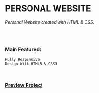 # PERSONAL WEBSITE
###### Personal Website created with HTML & CSS.

<br />

### Main Featured:
    Fully Responsive
    Design With HTML5 & CSS3

<br />

### [Preview Project](https://romanakhatun.github.io/personal-website/)

